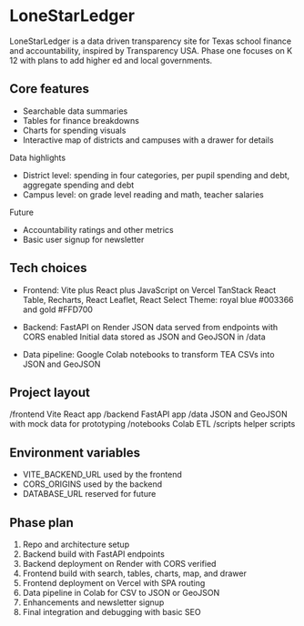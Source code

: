 # LoneStarLedger

LoneStarLedger is a data driven transparency site for Texas school finance and accountability, inspired by Transparency USA. Phase one focuses on K 12 with plans to add higher ed and local governments.

## Core features

- Searchable data summaries
- Tables for finance breakdowns
- Charts for spending visuals
- Interactive map of districts and campuses with a drawer for details

Data highlights
- District level: spending in four categories, per pupil spending and debt, aggregate spending and debt
- Campus level: on grade level reading and math, teacher salaries

Future
- Accountability ratings and other metrics
- Basic user signup for newsletter

## Tech choices

- Frontend: Vite plus React plus JavaScript on Vercel
  TanStack React Table, Recharts, React Leaflet, React Select
  Theme: royal blue #003366 and gold #FFD700

- Backend: FastAPI on Render
  JSON data served from endpoints with CORS enabled
  Initial data stored as JSON and GeoJSON in /data

- Data pipeline: Google Colab notebooks to transform TEA CSVs into JSON and GeoJSON

## Project layout

/frontend   Vite React app
/backend    FastAPI app
/data       JSON and GeoJSON with mock data for prototyping
/notebooks  Colab ETL
/scripts    helper scripts

## Environment variables

- VITE_BACKEND_URL used by the frontend
- CORS_ORIGINS used by the backend
- DATABASE_URL reserved for future

## Phase plan

1. Repo and architecture setup
2. Backend build with FastAPI endpoints
3. Backend deployment on Render with CORS verified
4. Frontend build with search, tables, charts, map, and drawer
5. Frontend deployment on Vercel with SPA routing
6. Data pipeline in Colab for CSV to JSON or GeoJSON
7. Enhancements and newsletter signup
8. Final integration and debugging with basic SEO
